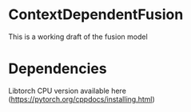 # ContextDependentFusion
This is a working draft of the fusion model

# Dependencies
Libtorch CPU version available here (https://pytorch.org/cppdocs/installing.html)


